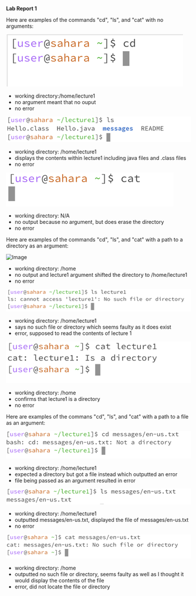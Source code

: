 **Lab Report 1**

Here are examples of the commands "cd", "ls", and "cat" with no arguments: 

![Image](cd_no_argument.png)
- working directory:/home/lecture1
- no argument meant that no ouput
- no error

![Image](ls_no_argument.png)
- working directory: /home/lecture1
- displays the contents within lecture1 including java files and .class files
- no error

![Image](cat_no_argument.png)
- working directory: N/A
- no output because no argument, but does erase the directory 
- no error 

Here are examples of the commands "cd", "ls", and "cat" with a path to a directory as an argument:

![Image](cd_directory.png)
- working directory: /home
- no output and lecture1 argument shifted the directory to /home/lecture1
- no error

![Image](ls_directory.png)
- working directory: /home/lecture1
- says no such file or directory which seems faulty as it does exist
- error, supposed to read the contents of lecture 1

![Image](cat_directory.png)
- working directory: /home
- confirms that lecture1 is a directory 
- no error


Here are examples of the commans "cd", "ls", and "cat" with a path to a file as an argument:

![Image](cd_file.png)
- working directory: /home/lecture1
- expected a directory but got a file instead which outputted an error
- file being passed as an argument resulted in error


![Image](ls_file.png)
- working directory: /home/lecture1
- outputted messages/en-us.txt, displayed the file of messages/en-us.txt
- no error


![Image](cat_file.png)
- working directory: /home
- outputted no such file or directory, seems faulty as well as I thought it would display the contents of the file 
- error, did not locate the file or directory 
